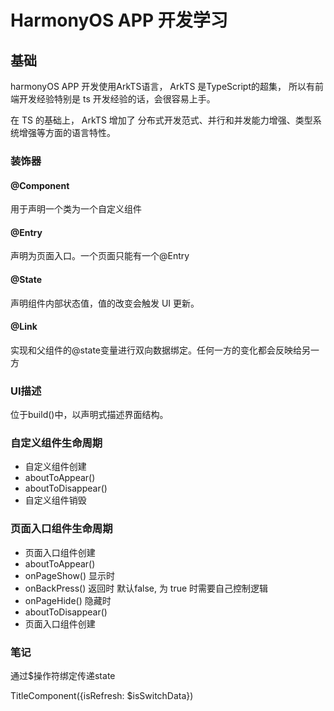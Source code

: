 # HarmonyOS  APP 开发学习

##  基础

harmonyOS APP 开发使用ArkTS语言， ArkTS 是TypeScript的超集， 所以有前端开发经验特别是 ts 开发经验的话，会很容易上手。

在 TS 的基础上， ArkTS 增加了 分布式开发范式、并行和并发能力增强、类型系统增强等方面的语言特性。

### 装饰器

#### @Component 
用于声明一个类为一个自定义组件

#### @Entry
声明为页面入口。一个页面只能有一个@Entry

#### @State
声明组件内部状态值，值的改变会触发 UI 更新。 

#### @Link
实现和父组件的@state变量进行双向数据绑定。任何一方的变化都会反映给另一方

### UI描述

位于build()中，以声明式描述界面结构。

### 自定义组件生命周期

- 自定义组件创建
- aboutToAppear()
- aboutToDisappear()
- 自定义组件销毁

### 页面入口组件生命周期

- 页面入口组件创建
- aboutToAppear()
- onPageShow() 显示时
- onBackPress() 返回时 默认false, 为 true 时需要自己控制逻辑
- onPageHide() 隐藏时
- aboutToDisappear()
- 页面入口组件创建

### 笔记

通过$操作符绑定传递state

TitleComponent({isRefresh: $isSwitchData})


